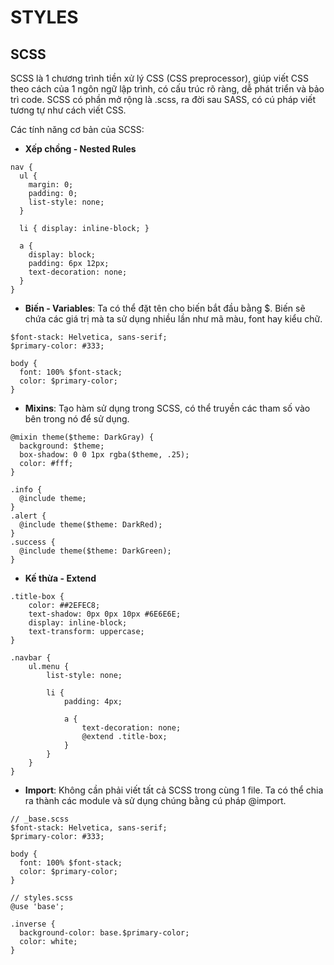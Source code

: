 # STYLES

## SCSS
SCSS là 1 chương trình tiền xử lý CSS (CSS preprocessor), giúp viết CSS theo cách của 1 ngôn ngữ lập trình, có cấu trúc rõ ràng, dễ phát triển và bảo trì code. SCSS có phần mở rộng là .scss, ra đời sau SASS, có cú pháp viết tương tự như cách viết CSS.

Các tính năng cơ bản của SCSS:
- **Xếp chồng - Nested Rules**
```
nav {
  ul {
    margin: 0;
    padding: 0;
    list-style: none;
  }

  li { display: inline-block; }

  a {
    display: block;
    padding: 6px 12px;
    text-decoration: none;
  }
}
```
- **Biến - Variables**: Ta có thể đặt tên cho biến bắt đầu bằng $. Biến sẽ chứa các giá trị mà ta sử dụng nhiều lần như mã màu, font hay kiểu chữ.
```
$font-stack: Helvetica, sans-serif;
$primary-color: #333;

body {
  font: 100% $font-stack;
  color: $primary-color;
}
```
- **Mixins**: Tạo hàm sử dụng trong SCSS, có thể truyền các tham số vào bên trong nó để sử dụng.
```
@mixin theme($theme: DarkGray) {
  background: $theme;
  box-shadow: 0 0 1px rgba($theme, .25);
  color: #fff;
}

.info {
  @include theme;
}
.alert {
  @include theme($theme: DarkRed);
}
.success {
  @include theme($theme: DarkGreen);
}
```
- **Kế thừa - Extend**
```
.title-box {
    color: ##2EFEC8;
    text-shadow: 0px 0px 10px #6E6E6E;
    display: inline-block;
    text-transform: uppercase;
}

.navbar {
    ul.menu {
        list-style: none;

        li {
            padding: 4px;

            a {
                text-decoration: none;
                @extend .title-box;
            }
        }
    }
}
```
- **Import**: Không cần phải viết tất cả SCSS trong cùng 1 file. Ta có thể chia ra thành các module và sử dụng chúng bằng cú pháp @import.
```
// _base.scss
$font-stack: Helvetica, sans-serif;
$primary-color: #333;

body {
  font: 100% $font-stack;
  color: $primary-color;
}

// styles.scss
@use 'base';

.inverse {
  background-color: base.$primary-color;
  color: white;
}
```
